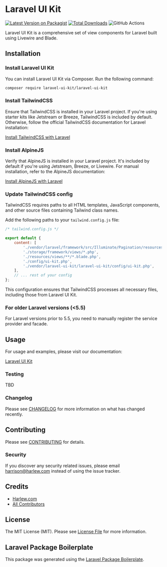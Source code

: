 # Laravel UI Kit

[![Latest Version on Packagist](https://img.shields.io/packagist/v/laravel-ui-kit/laravel-ui-kit.svg?style=flat-square)](https://packagist.org/packages/laravel-ui-kit/laravel-ui-kit)
[![Total Downloads](https://img.shields.io/packagist/dt/laravel-ui-kit/laravel-ui-kit.svg?style=flat-square)](https://packagist.org/packages/laravel-ui-kit/laravel-ui-kit)
![GitHub Actions](https://github.com/laravel-ui-kit/laravel-ui-kit/actions/workflows/main.yml/badge.svg)

Laravel UI Kit is a comprehensive set of view components for Laravel built using Livewire and Blade.

## Installation

### Install Laravel UI Kit

You can install Laravel UI Kit via Composer. Run the following command:

```bash
composer require laravel-ui-kit/laravel-ui-kit
```

### Install TailwindCSS

Ensure that TailwindCSS is installed in your Laravel project. If you're using starter kits like Jetstream or Breeze, TailwindCSS is included by default. Otherwise, follow the official TailwindCSS documentation for Laravel installation:

[Install TailwindCSS with Laravel](https://tailwindcss.com/docs/guides/laravel)

### Install AlpineJS

Verify that AlpineJS is installed in your Laravel project. It's included by default if you're using Jetstream, Breeze, or Livewire. For manual installation, refer to the AlpineJS documentation:

[Install AlpineJS with Laravel](https://alpinejs.dev/essentials/installation)

### Update TailwindCSS config

TailwindCSS requires paths to all HTML templates, JavaScript components, and other source files containing Tailwind class names.

Add the following paths to your `tailwind.config.js` file:

```javascript
/* tailwind.config.js */

export default {
    content: [
        './vendor/laravel/framework/src/Illuminate/Pagination/resources/views/*.blade.php',
        './storage/framework/views/*.php',
        './resources/views/**/*.blade.php',
        './config/ui-kit.php',
        './vendor/laravel-ui-kit/laravel-ui-kit/config/ui-kit.php',
    ],
    // ... rest of your config
};
```

This configuration ensures that TailwindCSS processes all necessary files, including those from Laravel UI Kit.

### For older Laravel versions (<5.5)

For Laravel versions prior to 5.5, you need to manually register the service provider and facade.

## Usage

For usage and examples, please visit our documentation:

[Laravel UI Kit](https://laravel-ui-kit.com)

### Testing

TBD

### Changelog

Please see [CHANGELOG](CHANGELOG.md) for more information on what has changed recently.

## Contributing

Please see [CONTRIBUTING](CONTRIBUTING.md) for details.

### Security

If you discover any security related issues, please email harrison@harlew.com instead of using the issue tracker.

## Credits

- [Harlew.com](https://harlew.com)
- [All Contributors](../../contributors)

## License

The MIT License (MIT). Please see [License File](LICENSE.md) for more information.

## Laravel Package Boilerplate

This package was generated using the [Laravel Package Boilerplate](https://laravelpackageboilerplate.com).
